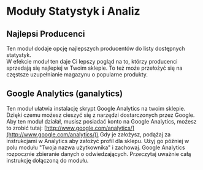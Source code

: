 # Moduły Statystyk i Analiz

## Najlepsi Producenci <a href="#modulystatystykianaliz-najlepsiproducenci" id="modulystatystykianaliz-najlepsiproducenci"></a>

Ten moduł dodaje opcję najlepszych producentów do listy dostępnych statystyk.\
W efekcie moduł ten daje Ci lepszy pogląd na to, którzy producenci sprzedają się najlepiej w Twoim sklepie. To też może przełożyć się na częstsze uzupełnianie magazynu o popularne produkty.

## Google Analytics (ganalytics) <a href="#modulystatystykianaliz-googleanalytics-ganalytics" id="modulystatystykianaliz-googleanalytics-ganalytics"></a>

Ten moduł ułatwia instalację skrypt Google Analytics na twoim sklepie. Dzięki czemu możesz cieszyć się z narzędzi dostarczonych przez Google.\
Aby ten moduł działał, musisz posiadać konto na Google Analytics, możesz to zrobić tutaj: [http://www.google.com/analytics/](http://www.google.com/analytics/)\
Gdy je założysz, podążaj za instrukcjami w Analytics aby założyć profil dla sklepu. Użyj go później w polu modułu "Twoja nazwa użytkownika" i zachowaj. Google Analytics rozpocznie zbieranie danych o odwiedzających. Przeczytaj uważnie całą instrukcję dołączoną do modułu.
